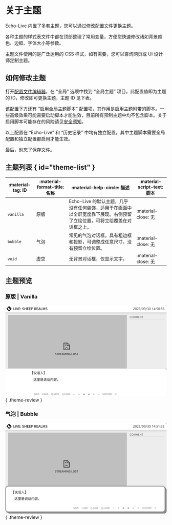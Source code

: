 # 关于主题

<style>
    .theme-review {
        box-shadow: var(--md-default-fg-color--lightest) 0 0 16px;
    }
</style>

Echo-Live 内置了多套主题，您可以通过修改配置文件更换主题。

各种主题的样式表文件中都在顶部整理了常用变量，方便您快速修改诸如背景颜色、边框、字体大小等参数。

主题文件使用的是广泛运用的 CSS 样式，如有需要，您可以咨询网页或 UI 设计师定制主题。

## 如何修改主题
打开[配置文件编辑器](config.md#config-editor)，在 “全局” 选项中找到 “全局主题” 项目，此配置值即为主题的 ID，修改即可更换主题，主题 ID 见下表。

该配置下方还有 “启用全局主题脚本” 配置项，其作用是启用主题附带的脚本。一些高级效果可能需要启动脚本才能生效，目前所有预制主题中均不包含脚本。关于启用脚本可能存在的风险请见[安全须知](../main/security.md)。

以上配置在 “Echo-Live” 和 “历史记录” 中均有独立配置，其中主题脚本需要全局配置和独立配置都启用才能生效。

最后，别忘了保存文件。

## 主题列表 { id="theme-list" }
| :material-tag: ID | :material-format-title: 名称 | :material-help-circle: 描述 | :material-script-text: 脚本 |
| - | - | - | - |
| `vanilla` | 原版 | Echo-Live 的默认主题，几乎没有任何装饰，适用于在画面中以全屏宽度靠下展现。右侧预留了立绘位置，可将立绘覆盖在对话框之上。 | :material-close: 无 |
| `bubble` | 气泡 | 常见的气泡对话框，具有粗边框和投影，可调整成任意尺寸，没有预留立绘位置。 | :material-close: 无 |
| `void` | 虚空 | 无背景对话框，仅显示文字。 | :material-close: 无 |

## 主题预览
### 原版 | Vanilla

![Vanilla](../image/theme/vanilla.jpg){ .theme-review }

### 气泡 | Bubble

![Bubble](../image/theme/bubble.jpg){ .theme-review }